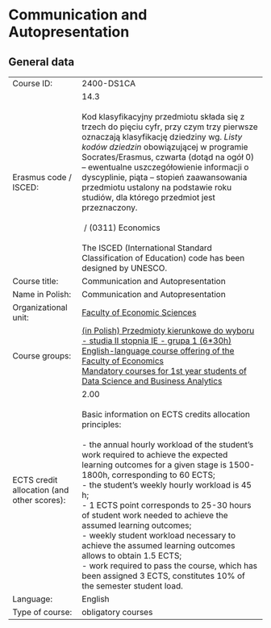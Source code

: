 # Communication and Autopresentation

## General data

|   |   |
|---|---|
|Course ID:|2400-DS1CA|
|Erasmus code / ISCED:|14.3 <br><br>Kod klasyfikacyjny przedmiotu składa się z trzech do pięciu cyfr, przy czym trzy pierwsze oznaczają klasyfikację dziedziny wg. _Listy kodów dziedzin_ obowiązującej w programie Socrates/Erasmus, czwarta (dotąd na ogół 0) – ewentualne uszczegółowienie informacji o dyscyplinie, piąta – stopień zaawansowania przedmiotu ustalony na podstawie roku studiów, dla którego przedmiot jest przeznaczony.<br><br> / (0311) Economics <br><br>The ISCED (International Standard Classification of Education) code has been designed by UNESCO.|
|Course title:|Communication and Autopresentation|
|Name in Polish:|Communication and Autopresentation|
|Organizational unit:|[Faculty of Economic Sciences](https://usosweb.uw.edu.pl/kontroler.php?_action=katalog2/jednostki/pokazJednostke&kod=24000000)|
|Course groups:|[(in Polish) Przedmioty kierunkowe do wyboru - studia II stopnia IE - grupa 1 (6*30h)](https://usosweb.uw.edu.pl/kontroler.php?_action=katalog2/przedmioty/szukajPrzedmiotu&method=faculty_groups&jed_org_kod=24000000&grupaKod=2400-PL2-WKIE1)  <br>[English-language course offering of the Faculty of Economics](https://usosweb.uw.edu.pl/kontroler.php?_action=katalog2/przedmioty/szukajPrzedmiotu&method=faculty_groups&jed_org_kod=24000000&grupaKod=2400-EN-OFFER)  <br>[Mandatory courses for 1st year students of Data Science and Business Analytics](https://usosweb.uw.edu.pl/kontroler.php?_action=katalog2/przedmioty/szukajPrzedmiotu&method=faculty_groups&jed_org_kod=24000000&grupaKod=2400-EN2-DSU1)|
|ECTS credit allocation (and other scores):|2.00 <br><br>Basic information on ECTS credits allocation principles:<br><br>- the annual hourly workload of the student’s work required to achieve the expected learning outcomes for a given stage is 1500-1800h, corresponding to 60 ECTS;<br>- the student’s weekly hourly workload is 45 h;<br>- 1 ECTS point corresponds to 25-30 hours of student work needed to achieve the assumed learning outcomes;<br>- weekly student workload necessary to achieve the assumed learning outcomes allows to obtain 1.5 ECTS;<br>- work required to pass the course, which has been assigned 3 ECTS, constitutes 10% of the semester student load.|
|Language:|English|
|Type of course:|obligatory courses|